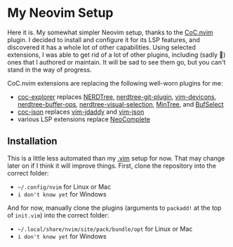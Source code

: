 # My Neovim Setup

Here it is. My somewhat simpler Neovim setup, thanks to the [CoC.nvim](https://github.com/neoclide/coc.nvim) plugin. I decided to install and configure it for its LSP features, and discovered it has a whole lot of other capabilities. Using selected extensions, I was able to get rid of a lot of other plugins, including (sadly 🙁) ones that I authored or maintain. It will be sad to see them go, but you can't stand in the way of progress.

CoC.nvim extensions are replacing the following well-worn plugins for me:
- [coc-explorer](https://github.com/weirongxu/coc-explorer) replaces [NERDTree](https://github.com/scrooloose/nerdtree), [nerdtree-git-plugin](https://github.com/Xuyuanp/nerdtree-git-plugin), [vim-devicons](https://github.com/ryanoasis/vim-devicons), [nerdtree-buffer-ops](https://github.com/PhilRunninger/nerdtree-buffer-ops.git), [nerdtree-visual-selection](https://github.com/PhilRunninger/nerdtree-visual-selection.git), [MinTree](https://github.com/PhilRunninger/mintree.git), and [BufSelect](https://github.com/PhilRunninger/bufselect.vim.git)
- [coc-json](https://github.com/neoclide/coc-json) replaces [vim-jdaddy](https://github.com/tpope/vim-jdaddy) and [vim-json](https://github.com/elzr/vim-json)
- various LSP extensions replace [NeoComplete](https://github.com/Shougo/neocomplete.vim)

## Installation
This is a little less automated than my [.vim](https://github.com/PhilRunninger/.vim.git) setup for now. That may change later on if I think it will improve things. First, clone the repository into the correct folder:
- `~/.config/nvim` for Linux or Mac
- `i don't know yet` for Windows

And for now, manually clone the plugins (arguments to `packadd!` at the top of `init.vim`) into the correct folder:
- `~/.local/share/nvim/site/pack/bundle/opt` for Linux or Mac
- `i don't know yet` for Windows
